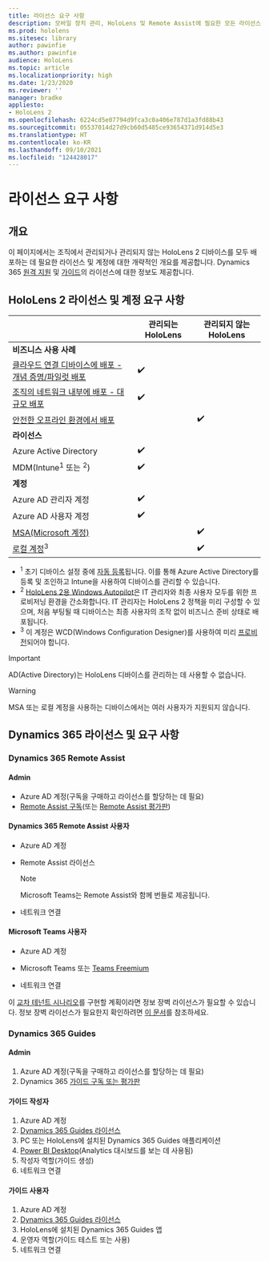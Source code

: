 ```yaml
---
title: 라이선스 요구 사항
description: 모바일 장치 관리, HoloLens 및 Remote Assist에 필요한 모든 라이선스 요구 사항 및 지침을 최신으로 유지하세요.
ms.prod: hololens
ms.sitesec: library
author: pawinfie
ms.author: pawinfie
audience: HoloLens
ms.topic: article
ms.localizationpriority: high
ms.date: 1/23/2020
ms.reviewer: ''
manager: bradke
appliesto:
- HoloLens 2
ms.openlocfilehash: 6224cd5e07794d9fca3c0a406e787d1a3fd88b43
ms.sourcegitcommit: 05537014d27d9cb60d5485ce93654371d914d5e3
ms.translationtype: HT
ms.contentlocale: ko-KR
ms.lasthandoff: 09/10/2021
ms.locfileid: "124428017"
---
```

# <a name="license-requirements"></a>라이선스 요구 사항

## <a name="overview"></a>개요
이 페이지에서는 조직에서 관리되거나 관리되지 않는 HoloLens 2 디바이스를 모두 배포하는 데 필요한 라이선스 및 계정에 대한 개략적인 개요를 제공합니다. Dynamics 365 [원격 지원](#dynamics-365-remote-assist) 및 [가이드](#dynamics-365-guides)의 라이선스에 대한 정보도 제공합니다.

## <a name="hololens-2-license-and-account-requirements"></a>HoloLens 2 라이선스 및 계정 요구 사항

 
|       &nbsp;      | 관리되는 HoloLens | 관리되지 않는 HoloLens |
|-------------------|-----------------|---------------------|
| **비즈니스 사용 사례** | | |
| [클라우드 연결 디바이스에 배포 - 개념 증명/파일럿 배포](hololens-requirements.md#scenario-a-deploy-to-cloud-connected-devices)  | ✔️| |
| [조직의 네트워크 내부에 배포 - 대규모 배포](hololens-requirements.md#scenario-b-deploy-inside-your-organizations-network) | ✔️| |
| [안전한 오프라인 환경에서 배포](hololens-requirements.md#scenario-c-deploy-in-secure-offline-environment) | | ✔️ |
| **라이선스** | | |
| Azure Active Directory | ✔️ | |
| MDM(Intune<sup>1</sup> 또는 <sup>2</sup>) | ✔️  | |
| **계정** |  | |
| Azure AD 관리자 계정 | ✔️ |  |
| Azure AD 사용자 계정 | ✔️ | |
| [MSA(Microsoft 계정)](/windows/security/identity-protection/access-control/microsoft-accounts)| | ✔️ |
| [로컬 계정](/windows/security/identity-protection/access-control/local-accounts)<sup>3</sup> | | ✔️ |
- <sup>1</sup> 초기 디바이스 설정 중에 [자동 등록](/mem/intune/enrollment/windows-enroll#enable-windows-10-automatic-enrollment)됩니다. 이를 통해 Azure Active Directory를 등록 및 조인하고 Intune을 사용하여 디바이스를 관리할 수 있습니다.
- <sup>2</sup> [HoloLens 2용 Windows Autopilot](hololens2-autopilot.md)은 IT 관리자와 최종 사용자 모두를 위한 프로비저닝 환경을 간소화합니다. IT 관리자는 HoloLens 2 정책을 미리 구성할 수 있으며, 처음 부팅될 때 디바이스는 최종 사용자의 조작 없이 비즈니스 준비 상태로 배포됩니다.
- <sup>3</sup> 이 계정은 WCD(Windows Configuration Designer)를 사용하여 미리 [프로비전](hololens-provisioning.md#provisioning-package-hololens-wizard)되어야 합니다.

> [!IMPORTANT]
> AD(Active Directory)는 HoloLens 디바이스를 관리하는 데 사용할 수 없습니다.
 
> [!WARNING]
> MSA 또는 로컬 계정을 사용하는 디바이스에서는 여러 사용자가 지원되지 않습니다.

## <a name="dynamics-365-licensing-and-requirements"></a>Dynamics 365 라이선스 및 요구 사항

### <a name="dynamics-365-remote-assist"></a>Dynamics 365 Remote Assist 

#### <a name="admin"></a>Admin

- Azure AD 계정(구독을 구매하고 라이선스를 할당하는 데 필요)
- [Remote Assist 구독](/dynamics365/mixed-reality/remote-assist/buy-and-deploy-remote-assist)(또는 [Remote Assist 평가판](/dynamics365/mixed-reality/remote-assist/try-remote-assist))
    
#### <a name="dynamics-365-remote-assist-user"></a>Dynamics 365 Remote Assist 사용자

- Azure AD 계정

- Remote Assist 라이선스 

  > [!NOTE]
  > Microsoft Teams는 Remote Assist와 함께 번들로 제공됩니다.

- 네트워크 연결

#### <a name="microsoft-teams-user"></a>Microsoft Teams 사용자

- Azure AD 계정

- Microsoft Teams 또는 [Teams Freemium](https://products.office.com/microsoft-teams/free)

- 네트워크 연결

이 [교차 테넌트 시나리오](/dynamics365/mixed-reality/remote-assist/cross-tenant-overview#scenario-2-leasing-services-to-other-tenants)를 구현할 계획이라면 정보 장벽 라이선스가 필요할 수 있습니다. 정보 장벽 라이선스가 필요한지 확인하려면 [이 문서](/dynamics365/mixed-reality/remote-assist/cross-tenant-licensing-implementation#step-1-determine-if-information-barriers-are-necessary)를 참조하세요.

### <a name="dynamics-365-guides"></a>Dynamics 365 Guides 

#### <a name="admin"></a>Admin

1. Azure AD 계정(구독을 구매하고 라이선스를 할당하는 데 필요)
2. Dynamics 365 [가이드 구독 또는 평가판](/dynamics365/mixed-reality/guides/setup-step-one)

#### <a name="guides-author"></a>가이드 작성자

1. Azure AD 계정
1. [Dynamics 365 Guides 라이선스](/dynamics365/mixed-reality/guides/requirements)
1. PC 또는 HoloLens에 설치된 Dynamics 365 Guides 애플리케이션
1. [Power BI Desktop](https://powerbi.microsoft.com/desktop/)(Analytics 대시보드를 보는 데 사용됨)
1. 작성자 역할(가이드 생성)
1. 네트워크 연결

#### <a name="guides-user"></a>가이드 사용자

1. Azure AD 계정
1. [Dynamics 365 Guides 라이선스](/dynamics365/mixed-reality/guides/requirements)
1. HoloLens에 설치된 Dynamics 365 Guides 앱
1. 운영자 역할(가이드 테스트 또는 사용)
1. 네트워크 연결
